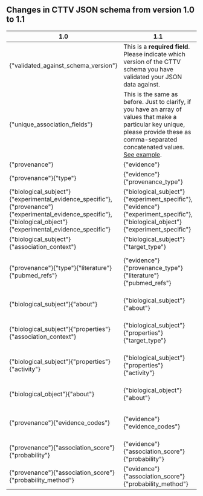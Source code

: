 ## Changes in CTTV JSON schema from version 1.0 to 1.1

1.0 | 1.1 | Description
--------|--------|--------
|{"validated_against_schema_version"}|This is a **required field**. Please indicate which version of the CTTV schema you have validated your JSON data against.
|{"unique_association_fields"}|This is the same as before. Just to clarify, if you have an array of values that make a particular key unique, please provide these as comma-separated concatenated values. [See example](../help/README.md#7-what-is-the-unique_association_fields-codeblock-in-the-json).
{"provenance"}|{"evidence"}| Field has been renamed.
{"provenance"}{"type"}|{"evidence"}{"provenance_type"}|Field has been renamed.
{"biological_subject"}{"experimental_evidence_specific"}, {"provenance"}{"experimental_evidence_specific"}, {"biological_object"}{"experimental_evidence_specific"}|{"biological_subject"}{"experiment_specific"}, {"evidence"}{"experiment_specific"}, {"biological_object"}{"experiment_specific"}|Fields have been renamed.
{"biological_subject"}{"association_context"}|{"biological_subject"}{"target_type"}|Field has been renamed.
{"provenance"}{"type"}{"literature"}{"pubmed_refs"}|{"evidence"}{"provenance_type"}{"literature"}{"pubmed_refs"}|This used to be an array of integers. Now it is an array of "http://identifiers.org/pubmed/[0-9]+$" pattern-matched URIs.  [See help](../help/README.md#miriam-registry-questions)
{"biological_subject"}{"about"}|{"biological_subject"}{"about"}| Now an array of "^http://identifiers.org/.+/.+" pattern-matched URIs. [See help](../help/README.md#miriam-registry-questions)
{"biological_subject"}{"properties"}{"association_context"}|{"biological_subject"}{"properties"}{"target_type"}| Now a  "^http://identifiers.org/cttv[.]{1,1}target/.+$" pattern-matched URI. [See help](../json_schema/cttv_uris_namespaces.md)
{"biological_subject"}{"properties"}{"activity"}|{"biological_subject"}{"properties"}{"activity"}| Now a  "^http://identifiers.org/cttv[.]{1,1}activity/.+$" pattern-matched URI. [See help](../json_schema/cttv_uris_namespaces.md)
{"biological_object"}{"about"}|{"biological_object"}{"about"}| Now an array of "^http://identifiers.org/.+/.+" pattern-matched URIs. [See help](../help/README.md#miriam-registry-questions)
{"provenance"}{"evidence_codes"}|{"evidence"}{"evidence_codes"}|Now an array of "^http://identifiers.org/eco/ECO:[0-9]{7,7}$" pattern-matched URIs. [See help](../help/README.md#1-which-evidence-codes-should-i-use)
{"provenance"}{"association_score"}{"probability"}|{"evidence"}{"association_score"}{"probability"}|This is now a **required field**. Set to 'null' if it does not apply. [See help](../help/README.md#9-association_scoreprobability-is-a-required-field-but-what-if-my-dataset-doesnt-estimate-probability)
{"provenance"}{"association_score"}{"probability_method"}|{"evidence"}{"association_score"}{"probability_method"}|This is now a **required field**. Set to 'null' if it does not apply. [See help](../help/README.md#9-association_scoreprobability-is-a-required-field-but-what-if-my-dataset-doesnt-estimate-probability)
